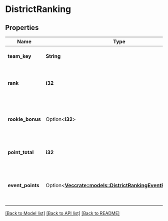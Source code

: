 # DistrictRanking

## Properties

Name | Type | Description | Notes
------------ | ------------- | ------------- | -------------
**team_key** | **String** | TBA team key for the team. | 
**rank** | **i32** | Numerical rank of the team, 1 being top rank. | 
**rookie_bonus** | Option<**i32**> | Any points added to a team as a result of the rookie bonus. | [optional]
**point_total** | **i32** | Total district points for the team. | 
**event_points** | Option<[**Vec<crate::models::DistrictRankingEventPointsInner>**](District_Ranking_event_points_inner.md)> | List of events that contributed to the point total for the team. | [optional]

[[Back to Model list]](../README.md#documentation-for-models) [[Back to API list]](../README.md#documentation-for-api-endpoints) [[Back to README]](../README.md)


